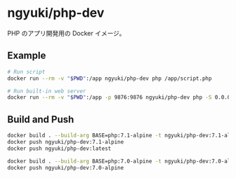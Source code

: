 # ngyuki/php-dev

PHP のアプリ開発用の Docker イメージ。

## Example

```sh
# Run script
docker run --rm -v "$PWD":/app ngyuki/php-dev php /app/script.php

# Run built-in web server
docker run --rm -v "$PWD":/app -p 9876:9876 ngyuki/php-dev php -S 0.0.0.0:9876 -t /app/public/
```

## Build and Push

```sh
docker build . --build-arg BASE=php:7.1-alpine -t ngyuki/php-dev:7.1-alpine -t ngyuki/php-dev:latest
docker push ngyuki/php-dev:7.1-alpine
docker push ngyuki/php-dev:latest

docker build . --build-arg BASE=php:7.0-alpine -t ngyuki/php-dev:7.0-alpine
docker push ngyuki/php-dev:7.0-alpine
```
